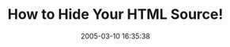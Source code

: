 ---
date: 2005-03-10 16:35:38
link:
  source: delicious
  source_url: https://del.icio.us/roytang
  text: How to Hide Your HTML Source!
  url: http://www.vortex-webdesign.com/help/hidesource.htm
slug: how-to-hide-your-html-source
source: delicious
tags:
- articles
- web
title: How to Hide Your HTML Source!
---